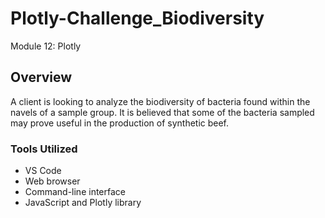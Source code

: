# Plotly-Challenge_Biodiversity
Module 12: Plotly
## Overview
A client is looking to analyze the biodiversity of bacteria found within the navels of a sample group.  It is believed that some of the bacteria sampled may prove useful in the production of synthetic beef.

###  Tools Utilized
- VS Code
- Web browser
- Command-line interface
- JavaScript and Plotly library
